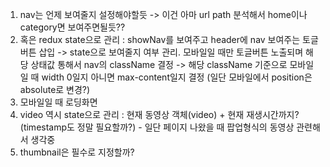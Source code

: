 1. nav는 언제 보여줄지 설정해야할듯 -> 이건 아마 url path 분석해서 home이나 category면 보여주면될듯??
2. 혹은 redux state으로 관리 : showNav를 보여주고 header에 nav 보여주는 토글버튼 삽입 -> state으로 보여줄지 여부 관리. 모바일일 때만 토글버튼 노출되며 해당 상태값 통해서 nav의 className 결정 -> 해당 className 기준으로 모바일일 때 width 0일지 아니면 max-content일지 결정 (일단 모바일에서 position은 absolute로 변경?)
3. 모바일일 때 로딩화면
4. video 역시 state으로 관리 : 현재 동영상 객체(video) + 현재 재생시간까지? (timestamp도 정말 필요할까?) - 일단 페이지 나왔을 때 팝업형식의 동영상 관련해서 생각중
5. thumbnail은 필수로 지정할까?
